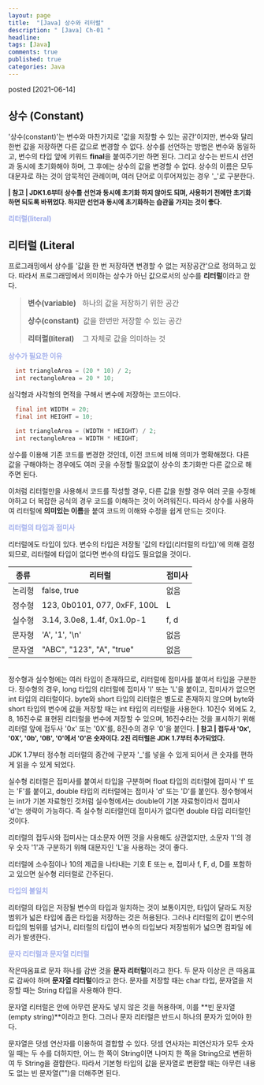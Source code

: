 ```yaml
---
layout: page
title:  "[Java] 상수와 리터럴"
description: " [Java] Ch-01 "
headline: 
tags: [Java]
comments: true
published: true
categories: Java
---
```

posted [2021-06-14] 

## 상수 (Constant)
'상수(constant)'는 변수와 마찬가지로 '값을 저장할 수 있는 공간'이지만, 변수와 달리 한번 값을 저장하면 다른 값으로 변경할 수 없다. 상수를 선언하는 방법은 변수와 동일하고, 변수의 타입 앞에 키워드 **final**을 붙여주기만 하면 된다. 그리고 상수는 반드시 선언과 동시에 초기화해야 하며, 그 후에는 상수의 값을 변경할 수 없다. 상수의 이름은 모두 대문자로 하는 것이 암묵적인 관례이며, 여러 단어로 이루어져있는 경우 '_'로 구분한다.

<span style="font-size:13px">
<b>| 참고 | JDK1.6부터 상수를 선언과 동시에 초기화 하지 않아도 되며, 사용하기 전에만 초기화하면 되도록 바뀌었다. 하지만 선언과 동시에 초기화하는 습관을 가지는 것이 좋다.<br/></b>
</span>

<p style="color:#a0adec"><b>리터럴(literal)</b></p>


## 리터럴 (Literal

프로그래밍에서 상수를 '값을 한 번 저장하면 변경할 수 없는 저장공간'으로 정의하고 있다. 따라서 프로그래밍에서 의미하는 상수가 아닌 값으로서의 상수를 **리터럴**이라고 한다.

> <p style="font-size:15px"><b>변수(variable)</b>&nbsp;&nbsp;&nbsp;하나의 값을 저장하기 위한 공간</p>
> <p style="font-size:15px"><b>상수(constant)</b>&nbsp;&nbsp;값을 한번만 저장할 수 있는 공간</p>
> <p style="font-size:15px"><b>리터럴(literal)</b>&nbsp;&nbsp;&nbsp;&nbsp;그 자체로 값을 의미하는 것</p>

<p style="color:#a0adec"><b>상수가 필요한 이유</b></p>

```java
  int triangleArea = (20 * 10) / 2;
  int rectangleArea = 20 * 10;
```

삼각형과 사각형의 면적을 구해서 변수에 저장하는 코드이다.

```java
  final int WIDTH = 20;
  final int HEIGHT = 10;

  int triangleArea = (WIDTH * HEIGHT) / 2;
  int rectangleArea = WIDTH * HEIGHT;
```

상수를 이용해 기존 코드를 변경한 것인데, 이전 코드에 비해 의미가 명확해졌다. 다른 값을 구해야하는 경우에도 여러 곳을 수정할 필요없이 상수의 초기화만 다른 값으로 해주면 된다.

이처럼 리터럴만을 사용해서 코드를 작성할 경우, 다른 값을 원할 경우 여러 곳을 수정해야하고 더 복잡한 공식의 경우 코드를 이해하는 것이 어려워진다. 따라서 상수를 사용하여 리터럴에 **의미있는 이름**을 붙여 코드의 이해와 수정을 쉽게 만드는 것이다.

<p style="color:#a0adec"><b>리터럴의 타입과 접미사</b></p>

리터럴에도 타입이 있다. 변수의 타입은 저장될 '값의 타입(리터럴의 타입)'에 의해 결정되므로, 리터럴에 타입이 없다면 변수의 타입도 필요없을 것이다.

| 종류 | <center>리터럴 | <center>접미사 |
|:---:|:---|:---|
| 논리형 | false, true | 없음 |
| 정수형 | 123, 0b0101, 077, 0xFF, 100L | L |
| 실수형 | 3.14, 3.0e8, 1.4f, 0x1.0p-1 | f, d |
| 문자형 | 'A', '1', '\n' | 없음 |
| 문자열 | "ABC", "123", "A", "true" | 없음 |

<br/>
정수형과 실수형에는 여러 타입이 존재하므로, 리터럴에 접미사를 붙여서 타입을 구분한다. 정수형의 경우, long 타입의 리터럴에 접미사 'l' 또는 'L'을 붙이고, 접미사가 없으면 int 타입의 리터럴이다. byte와 short 타입의 리터럴은 별도로 존재하지 않으며 byte와 short 타입의 변수에 값을 저장할 때는 int 타입의 리터럴을 사용한다.
10진수 외에도 2, 8, 16진수로 표현된 리터럴을 변수에 저장할 수 있으며, 16진수라는 것을 표시하기 위해 리터럴 앞에 접두사 '0x' 또는 '0X'를, 8진수의 경우 '0'을 붙인다.

<span style="font-size:13px">
<b>| 참고 | 접두사 '0x', '0X', '0b', '0B', '0'에서 '0'은 숫자이다. 2진 리터럴은 JDK 1.7부터 추가되었다.<br/></b>
</span>

JDK 1.7부터 정수형 리터럴의 중간에 구분자 '_'를 넣을 수 있게 되어서 큰 숫자를 편하게 읽을 수 있게 되었다.

실수형 리터럴은 접미사를 붙여서 타입을 구분하며 float 타입의 리터럴에 접미사 'f' 또는 'F'를 붙이고, double 타입의 리터럴에는 접미사 'd' 또는 'D'를 붙인다. 정수형에서는 int가 기본 자료형인 것처럼 실수형에서는 double이 기본 자료형이라서 접미사 'd'는 생략이 가능하다. 즉 실수형 리터럴인데 접미사가 없다면 double 타입 리터럴인 것이다.

리터럴의 접두사와 접미사는 대소문자 어떤 것을 사용해도 상관없지만, 소문자 'l'의 경우 숫자 '1'과 구분하기 위해 대문자인 'L'을 사용하는 것이 좋다.

리터럴에 소수점이나 10의 제곱을 나타내는 기호 E 또는 e, 접미사 f, F, d, D를 포함하고 있으면 실수형 리터럴로 간주된다.

<p style="color:#a0adec"><b>타입의 불일치</b></p>

리터럴의 타입은 저장될 변수의 타입과 일치하는 것이 보통이지만, 타입이 달라도 저장범위가 넓은 타입에 좁은 타입을 저장하는 것은 허용된다. 그러나 리터럴의 값이 변수의 타입의 범위를 넘거나, 리터럴의 타입이 변수의 타입보다 저장범위가 넓으면 컴파일 에러가 발생한다.

<p style="color:#a0adec"><b>문자 리터럴과 문자열 리터럴</b></p>

작은따옴표로 문자 하나를 감싼 것을 **문자 리터럴**이라고 한다. 두 문자 이상은 큰 따옴표로 감싸야 하며 **문자열 리터럴**이라고 한다. 문자를 저장할 때는 char 타입, 문자열을 저장할 때는 String 타입을 사용해야 한다.

문자열 리터럴은 안에 아무런 문자도 넣지 않은 것을 허용하며, 이를 **빈 문자열(empty string)**이라고 한다. 그러나 문자 리터럴은 반드시 하나의 문자가 있어야 한다.

문자열은 덧셈 연산자를 이용하여 결합할 수 있다. 덧셈 연사자는 피연산자가 모두 숫자일 때는 두 수를 더하지만, 어느 한 쪽이 String이면 나머지 한 쪽을 String으로 변환하여 두 String을 결합한다. 따라서 기본형 타입의 값을 문자열로 변환할 때는 아무런 내용도 없는 빈 문자열("")을 더해주면 된다.

